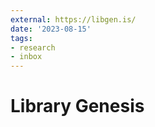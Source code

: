 ```yaml
---
external: https://libgen.is/
date: '2023-08-15'
tags:
- research
- inbox
---
```


# Library Genesis
